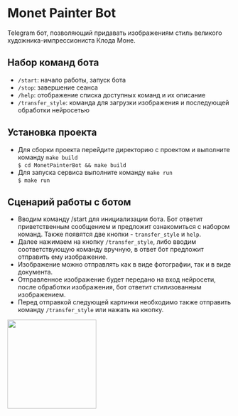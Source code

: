 # Monet Painter Bot

Telegram бот, позволяющий придавать изображениям стиль великого художника-импрессиониста Клода Моне.

## Набор команд бота

* `/start`: начало работы, запуск бота
* `/stop`: завершение сеанса
* `/help`: отображение списка доступных команд и их описание
* `/transfer_style`: команда для загрузки изображения и последующей обработки нейросетью

## Установка проекта

* Для сборки проекта перейдите директорию с проектом и
выполните команду `make build`  
  `$ cd MonetPainterBot && make build`
* Для запуска сервиса выполните команду `make run`  
  `$ make run`

## Сценарий работы с ботом

* Вводим команду /start для инициализации бота.
Бот ответит приветственным сообщением и предложит ознакомиться
с набором команд. Также появятся две кнопки - `transfer_style` и `help`.
* Далее нажимаем на кнопку `/transfer_style`, либо вводим соответствующую 
команду вручную, в ответ бот предложит отправить ему изображение.
* Изображение можно отправлять как в виде фотографии, так и в виде документа.
* Отправленное изображение будет передано на вход нейросети,
после обработки изображения, бот ответит стилизованным изображением.
* Перед отправкой следующей картинки необходимо 
также отправить команду `/transfer_style` или нажать на кнопку.

<img src="https://github.com/hexangel1/TransferStyleBot/blob/main/screenshots/screenshot1.png" width="200" />
